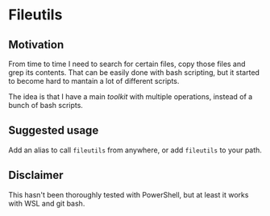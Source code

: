 # Fileutils
## Motivation
From time to time I need to search for certain files, copy those files and grep its contents. That can be easily done with bash scripting, but it started to become hard to mantain a lot of different scripts.

The idea is that I have a main _toolkit_ with multiple operations, instead of a bunch of bash scripts.

## Suggested usage
Add an alias to call `fileutils` from anywhere, or add `fileutils` to your path.

## Disclaimer
This hasn't been thoroughly tested with PowerShell, but at least it works with WSL and git bash.
